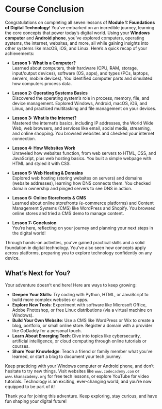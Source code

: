 # Course Conclusion

Congratulations on completing all seven lessons of **Module 1: Foundations of Digital Technology**! You’ve embarked on an incredible journey, learning the core concepts that power today’s digital world. Using your **Windows computer** and **Android phone**, you’ve explored computers, operating systems, the internet, websites, and more, all while gaining insights into other systems like macOS, iOS, and Linux. Here’s a quick recap of your achievements:

- **Lesson 1: What is a Computer?**  
  Learned about computers, their hardware (CPU, RAM, storage, input/output devices), software (OS, apps), and types (PCs, laptops, servers, mobile devices). You identified computer parts and simulated how computers process data.

- **Lesson 2: Operating Systems Basics**  
  Discovered the operating system’s role in process, memory, file, and device management. Explored Windows, Android, macOS, iOS, and Linux, and practiced multitasking and file management on your devices.

- **Lesson 3: What is the Internet?**  
  Mastered the internet’s basics, including IP addresses, the World Wide Web, web browsers, and services like email, social media, streaming, and online shopping. You browsed websites and checked your internet connection.

- **Lesson 4: How Websites Work**  
  Unraveled how websites function, from web servers to HTML, CSS, and JavaScript, plus web hosting basics. You built a simple webpage with HTML and styled it with CSS.

- **Lesson 5: Web Hosting & Domains**  
  Explored web hosting (storing websites on servers) and domains (website addresses), learning how DNS connects them. You checked domain ownership and pinged servers to see DNS in action.

- **Lesson 6: Online Storefronts & CMS**  
  Learned about online storefronts (e-commerce platforms) and Content Management Systems (CMS) like WordPress and Shopify. You browsed online stores and tried a CMS demo to manage content.

- **Lesson 7: Conclusion**  
  You’re here, reflecting on your journey and planning your next steps in the digital world!

Through hands-on activities, you’ve gained practical skills and a solid foundation in digital technology. You’ve also seen how concepts apply across platforms, preparing you to explore technology confidently on any device.

## What’s Next for You?
Your adventure doesn’t end here! Here are ways to keep growing:
- **Deepen Your Skills**: Try coding with Python, HTML, or JavaScript to build more complex websites or apps.
- **Explore New Tools**: Experiment with software like Microsoft Office, Adobe Photoshop, or free Linux distributions (via a virtual machine on Windows).
- **Build Your Own Website**: Use a CMS like WordPress or Wix to create a blog, portfolio, or small online store. Register a domain with a provider like GoDaddy for a personal touch.
- **Learn About Emerging Tech**: Dive into topics like cybersecurity, artificial intelligence, or cloud computing through online tutorials or courses.
- **Share Your Knowledge**: Teach a friend or family member what you’ve learned, or start a blog to document your tech journey.

Keep practicing with your Windows computer or Android phone, and don’t hesitate to try new things. Visit websites like `www.codecademy.com` or `www.khanacademy.org` for free tech lessons, or explore YouTube for video tutorials. Technology is an exciting, ever-changing world, and you’re now equipped to be part of it!

Thank you for joining this adventure. Keep exploring, stay curious, and have fun shaping your digital future!
